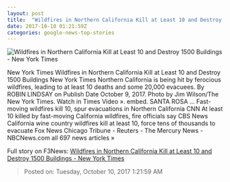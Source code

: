 ```yaml
---
layout: post
title:  "Wildfires in Northern California Kill at Least 10 and Destroy 1500 Buildings - New York Times"
date: 2017-10-10 01:21:59Z
categories: google-news-top-stories
---
```


![Wildfires in Northern California Kill at Least 10 and Destroy 1500 Buildings - New York Times](https://static01.nyt.com/images/2017/10/09/us/10xp-fires-slide-GSEJ/10xp-fires-slide-GSEJ-facebookJumbo.jpg)

New York Times Wildfires in Northern California Kill at Least 10 and Destroy 1500 Buildings New York Times Northern California is being hit by ferocious wildfires, leading to at least 10 deaths and some 20,000 evacuees. By ROBIN LINDSAY on Publish Date October 9, 2017. Photo by Jim Wilson/The New York Times. Watch in Times Video ». embed. SANTA ROSA ... Fast-moving wildfires kill 10, spur evacuations in Northern California CNN At least 10 killed by fast-moving California wildfires, fire officials say CBS News California wine country wildfires kill at least 10, force tens of thousands to evacuate Fox News Chicago Tribune - Reuters - The Mercury News - NBCNews.com all 697 news articles »


Full story on F3News: [Wildfires in Northern California Kill at Least 10 and Destroy 1500 Buildings - New York Times](http://www.f3nws.com/n/RHfnNB)

> Posted on: Tuesday, October 10, 2017 1:21:59 AM
